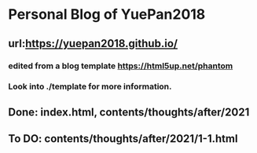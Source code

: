 # Personal Blog of YuePan2018
## url:https://yuepan2018.github.io/
### edited from a blog template https://html5up.net/phantom
### Look into ./template for more information.

## Done: index.html, contents/thoughts/after/2021
## To DO: contents/thoughts/after/2021/1-1.html